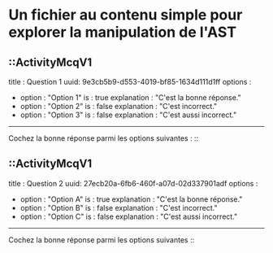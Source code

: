 # Un fichier au contenu simple pour explorer la manipulation de l'AST

::ActivityMcqV1
---
title : Question 1
uuid: 9e3cb5b9-d553-4019-bf85-1634d111d1ff
options :
  - option : "Option 1"
    is : true
    explanation : "C'est la bonne réponse."
  - option : "Option 2"
    is : false
    explanation : "C'est incorrect."
  - option : "Option 3"
    is : false
    explanation : "C'est aussi incorrect."
---
 Cochez la bonne réponse parmi les options suivantes :
::


::ActivityMcqV1
---
title : Question 2
uuid: 27ecb20a-6fb6-460f-a07d-02d337901adf
options :
  - option : "Option A"
    is : true
    explanation : "C'est la bonne réponse."
  - option : "Option B" 
    is : false
    explanation : "C'est incorrect."
  - option : "Option C"
    is : false
    explanation : "C'est aussi incorrect."
---
Cochez la bonne réponse parmi les options suivantes 
::


